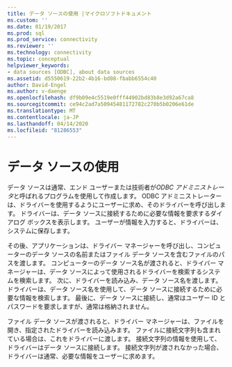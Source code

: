 ```yaml
---
title: データ ソースの使用 |マイクロソフトドキュメント
ms.custom: ''
ms.date: 01/19/2017
ms.prod: sql
ms.prod_service: connectivity
ms.reviewer: ''
ms.technology: connectivity
ms.topic: conceptual
helpviewer_keywords:
- data sources [ODBC], about data sources
ms.assetid: d5550619-22b2-4b16-bd08-fbabb6554c40
author: David-Engel
ms.author: v-daenge
ms.openlocfilehash: df9b09e4c5519e0fff44902bd83b8e3d92a67ca8
ms.sourcegitcommit: ce94c2ad7a50945481172782c270b5b0206e61de
ms.translationtype: MT
ms.contentlocale: ja-JP
ms.lasthandoff: 04/14/2020
ms.locfileid: "81286553"
---
```

# <a name="using-data-sources"></a>データ ソースの使用
データ ソースは通常、エンド ユーザーまたは技術者が*ODBC アドミニストレータ*と呼ばれるプログラムを使用して作成します。 ODBC アドミニストレーターは、ドライバーを使用するようにユーザーに求め、そのドライバーを呼び出します。 ドライバーは、データ ソースに接続するために必要な情報を要求するダイアログ ボックスを表示します。 ユーザーが情報を入力すると、ドライバーは、システムに保存します。  
  
 その後、アプリケーションは、ドライバー マネージャーを呼び出し、コンピューターのデータ ソースの名前またはファイル データ ソースを含むファイルのパスを渡します。 コンピューターのデータ ソース名が渡されると、ドライバー マネージャーは、データ ソースによって使用されるドライバーを検索するシステムを検索します。 次に、ドライバーを読み込み、データ ソース名を渡します。 ドライバーは、データ ソース名を使用して、データ ソースに接続するために必要な情報を検索します。 最後に、データ ソースに接続し、通常はユーザー ID とパスワードを要求しますが、通常は格納されません。  
  
 ファイル データ ソースが渡されると、ドライバー マネージャーは、ファイルを開き、指定されたドライバーを読み込みます。 ファイルに接続文字列も含まれている場合は、これをドライバーに渡します。 接続文字列の情報を使用して、ドライバーはデータ ソースに接続します。 接続文字列が渡されなかった場合、ドライバーは通常、必要な情報をユーザーに求めます。
